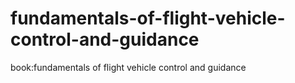 # fundamentals-of-flight-vehicle-control-and-guidance
book:fundamentals of flight vehicle control and guidance 
